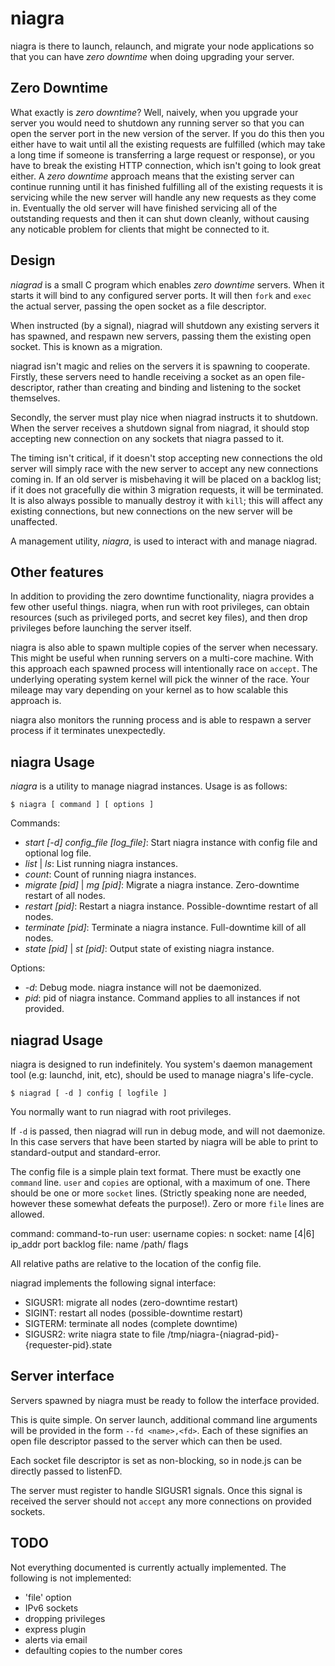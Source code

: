 # niagra

niagra is there to launch, relaunch, and migrate your node applications so that you can have *zero downtime* when doing upgrading your server.

## Zero Downtime

What exactly is *zero downtime*? Well, naively, when you upgrade your server you would need to shutdown any running server so that you can open the server port in the new version of the server. If you do this then you either have to wait until all the existing requests are fulfilled (which may take a long time if someone is transferring a large request or response), or you have to break the existing HTTP connection, which isn't going to look great either. A *zero downtime* approach means that the existing server can continue running until it has finished fulfilling all of the existing requests it is servicing while the new server will handle any new requests as they come in. Eventually the old server will have finished servicing all of the outstanding requests and then it can shut down cleanly, without causing any noticable problem for clients that might be connected to it.

## Design

*niagrad* is a small C program which enables *zero downtime* servers. When it starts it will bind to any configured server ports. It will then `fork` and `exec` the actual server, passing the open socket as a file descriptor.

When instructed (by a signal), niagrad will shutdown any existing servers it has spawned, and respawn new servers, passing them the existing open socket. This is known as a migration.

niagrad isn't magic and relies on the servers it is spawning to cooperate. Firstly, these servers need to handle receiving a socket as an open file-descriptor, rather than creating and binding and listening to the socket themselves.

Secondly, the server must play nice when niagrad instructs it to shutdown. When the server receives a shutdown signal from niagrad, it should stop accepting new connection on any sockets that niagra passed to it.

The timing isn't critical, if it doesn't stop accepting new connections the old server will simply race with the new server to accept any new connections coming in. If an old server is misbehaving it will be placed on a backlog list; if it does not gracefully die within 3 migration requests, it will be terminated. It is also always possible to manually destroy it with `kill`; this will affect any existing connections, but new connections on the new server will be unaffected.

A management utility, *niagra*, is used to interact with and manage niagrad.

## Other features

In addition to providing the zero downtime functionality, niagra provides a few other useful things. niagra, when run with root privileges, can obtain resources (such as privileged ports, and secret key files), and then drop privileges before launching the server itself.

niagra is also able to spawn multiple copies of the server when necessary. This might be useful when running servers on a multi-core machine. With this approach each spawned process will intentionally race on `accept`. The underlying operating system kernel will pick the winner of the race. Your mileage may vary depending on your kernel as to how scalable this approach is.

niagra also monitors the running process and is able to respawn a server process if it terminates unexpectedly.


## niagra Usage

*niagra* is a utility to manage niagrad instances. Usage is as follows:

    $ niagra [ command ] [ options ]

Commands:
 * *start [-d] config_file [log_file]*: Start niagra instance with config file and optional log file.
 * *list* | *ls*:  List running niagra instances.
 * *count*: Count of running niagra instances.
 * *migrate [pid]* | *mg [pid]*: Migrate a niagra instance. Zero-downtime restart of all nodes.
 * *restart [pid]*: Restart a niagra instance. Possible-downtime restart of all nodes.
 * *terminate [pid]*: Terminate a niagra instance. Full-downtime kill of all nodes.
 * *state [pid]* | *st [pid]*: Output state of existing niagra instance.

Options:
 * *-d*: Debug mode. niagra instance will not be daemonized.
 * *pid*: pid of niagra instance. Command applies to all instances if not provided.


## niagrad Usage

niagra is designed to run indefinitely. You system's daemon management tool (e.g: launchd, init, etc), should be used to manage niagra's life-cycle.

    $ niagrad [ -d ] config [ logfile ]

You normally want to run niagrad with root privileges.

If `-d` is passed, then niagrad will run in debug mode, and will not daemonize. In this case servers that have been started by niagra will be able to print to standard-output and standard-error.

The config file is a simple plain text format. There must be exactly one `command` line. `user` and `copies` are optional, with a maximum of one. There should be one or more `socket` lines. (Strictly speaking none are needed, however these somewhat defeats the purpose!). Zero or more `file` lines are allowed.

command: command-to-run
user: username
copies: n
socket: name [4|6] ip_addr port backlog
file: name /path/ flags

All relative paths are relative to the location of the config file.

niagrad implements the following signal interface:

 * SIGUSR1: migrate all nodes (zero-downtime restart)
 * SIGINT: restart all nodes (possible-downtime restart)
 * SIGTERM: terminate all nodes (complete downtime)
 * SIGUSR2: write niagra state to file /tmp/niagra-{niagrad-pid}-{requester-pid}.state

## Server interface

Servers spawned by niagra must be ready to follow the interface provided.

This is quite simple. On server launch, additional command line arguments will be provided in the form `--fd <name>,<fd>`. Each of these signifies an open file descriptor passed to the server which can then be used.

Each socket file descriptor is set as non-blocking, so in node.js can be directly passed to listenFD.

The server must register to handle SIGUSR1 signals. Once this signal is received the server should not `accept` any more connections on provided sockets.

## TODO

Not everything documented is currently actually implemented. The following is not implemented:

 * 'file' option
 * IPv6 sockets
 * dropping privileges
 * express plugin
 * alerts via email
 * defaulting copies to the number cores
